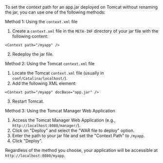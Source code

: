 To set the context path for an app.jar deployed on Tomcat without renaming the jar, you can use one of the following methods:

Method 1: Using the `context.xml` file
1. Create a `context.xml` file in the `META-INF` directory of your jar file with the following content:

```
<Context path="/myapp" />
```

2. Redeploy the jar file.

Method 2: Using the Tomcat `context.xml` file
1. Locate the Tomcat `context.xml` file (usually in `conf/Catalina/localhost/`).
2. Add the following XML element:

```
<Context path="/myapp" docBase="app.jar" />
```

3. Restart Tomcat.

Method 3: Using the Tomcat Manager Web Application
1. Access the Tomcat Manager Web Application (e.g., `http://localhost:8080/manager/`).
2. Click on "Deploy" and select the "WAR file to deploy" option.
3. Enter the path to your jar file and set the "Context Path" to `/myapp`.
4. Click "Deploy".

Regardless of the method you choose, your application will be accessible at `http://localhost:8080/myapp`.